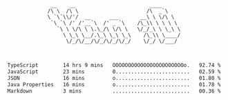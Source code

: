 <div align="center">
<pre><code>
 __    __                        ____      
/\ \  /\ \                      /\  _`\    
\ `\`\\/'/  __      ___       __\ \ \/\ \  
 `\ `\ /' /'__`\  /' _ `\    /\_\\ \ \ \ \ 
   `\ \ \/\ \ \.\_/\ \/\ \   \/_/_\ \ \_\ \
     \ \_\ \__/.\_\ \_\ \_\    /\_\\ \____/
      \/_/\/__/\/_/\/_/\/_/    \/_/ \/___/ 
                                           

</code></pre>

<!--START_SECTION:waka-->

```txt
TypeScript        14 hrs 9 mins   OOOOOOOOOOOOOOOOOOOOOOOo.   92.74 %
JavaScript        23 mins         0........................   02.59 %
JSON              16 mins         o........................   01.80 %
Java Properties   16 mins         o........................   01.78 %
Markdown          3 mins          .........................   00.36 %
```

<!--END_SECTION:waka-->
